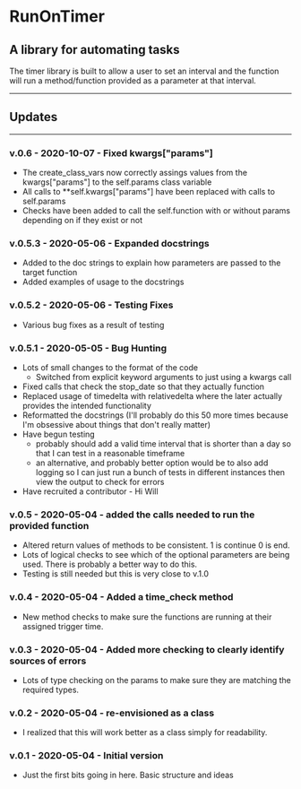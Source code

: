 # RunOnTimer

## A library for automating tasks

The timer library is built to allow a user to set an interval and the function
will run a method/function provided as a parameter at that interval.

***

## Updates

***

### v.0.6 - 2020-10-07 - Fixed kwargs["params"]

* The create_class_vars now correctly assings values from the kwargs["params"] to the self.params class variable
* All calls to **self.kwargs["params"] have been replaced with calls to self.params
* Checks have been added to call the self.function with or without params depending on if they exist or not

### v.0.5.3 - 2020-05-06 - Expanded docstrings

* Added to the doc strings to explain how parameters are passed to the target function
* Added examples of usage to the docstrings

### v.0.5.2 - 2020-05-06 - Testing Fixes

* Various bug fixes as a result of testing

### v.0.5.1 - 2020-05-05 - Bug Hunting

* Lots of small changes to the format of the code
  * Switched from explicit keyword arguments to just using a kwargs call
* Fixed calls that check the stop_date so that they actually function
* Replaced usage of timedelta with relativedelta where the later actually provides the intended functionality
* Reformatted the docstrings (I'll probably do this 50 more times because I'm obsessive about things that don't really matter)
* Have begun testing
  * probably should add a valid time interval that is shorter than a day so that I can test in a reasonable timeframe
  * an alternative, and probably better option would be to also add logging so I can just run a bunch of tests in different instances then view the output to check for errors
* Have recruited a contributor - Hi Will

### v.0.5 - 2020-05-04 - added the calls needed to run the provided function

* Altered return values of methods to be consistent.  1 is continue 0 is end.
* Lots of logical checks to see which of the optional parameters are being used.  There is probably a better way to do this.
* Testing is still needed but this is very close to v.1.0

### v.0.4 - 2020-05-04 - Added a time_check method

* New method checks to make sure the functions are running at their assigned trigger time.

### v.0.3 - 2020-05-04 - Added more checking to clearly identify sources of errors

* Lots of type checking on the params to make sure they are matching the required types.

### v.0.2 - 2020-05-04 - re-envisioned as a class

* I realized that this will work better as a class simply for readability.

### v.0.1 - 2020-05-04 - Initial version

* Just the first bits going in here.  Basic structure and ideas
